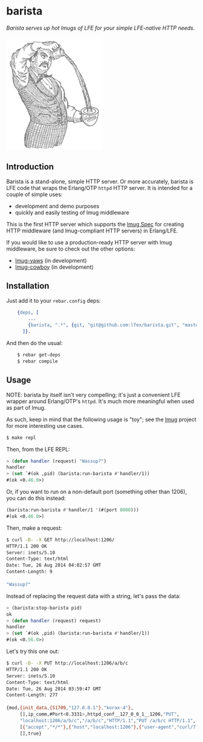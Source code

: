 # barista

*Barista serves up hot lmugs of LFE for your simple LFE-native HTTP needs.*

<img src="resources/images/barista.png" />


## Introduction

Barista is a stand-alone, simple HTTP server. Or more accurately, barista
is LFE code that wraps the Erlang/OTP ``httpd`` HTTP server. It is intended
for a couple of simple uses:

* development and demo purposes
* quickly and easily testing of lmug middleware

This is the first HTTP server which supports the
[lmug Spec](https://github.com/lfex/lmug/blob/master/doc/SPEC.md) for creating
HTTP middleware (and lmug-compliant HTTP servers) in Erlang/LFE.

If you would like to use a production-ready HTTP server with lmug middleware,
be sure to check out the other options:

* [lmug-yaws](https://github.com/lfex/lmug-yaws) (in development)
* [lmug-cowboy](https://github.com/lfex/lmug-cowboy) (in development)


## Installation

Just add it to your ``rebar.config`` deps:

```erlang
    {deps, [
        ...
        {barista, ".*", {git, "git@github.com:lfex/barista.git", "master"}}
      ]}.
```

And then do the usual:

```bash
    $ rebar get-deps
    $ rebar compile
```


## Usage

NOTE: barista by itself isn't very compelling; it's just a convenient LFE
wrapper around Erlang/OTP's ``httpd``. It's much more meaningful when used
as part of lmug.

As such, keep in mind that the following usage is "toy"; see the
[lmug](https://github.com/lfex/lmug) project for more interesting use cases.

```bash
$ make repl
```

Then, from the LFE REPL:

```cl
> (defun handler (request) "Wassup?")
handler
> (set `#(ok ,pid) (barista:run-barista #'handler/1))
#(ok <0.46.0>)
```

Or, if you want to run on a non-default port (something other than 1206), you
can do this instead:

```cl
(barista:run-barista #'handler/1 '(#(port 8000)))
#(ok <0.46.0>)
```

Then, make a request:

```bash
$ curl -D- -X GET http://localhost:1206/
HTTP/1.1 200 OK
Server: inets/5.10
Content-Type: text/html
Date: Tue, 26 Aug 2014 04:02:57 GMT
Content-Length: 9

"Wassup?"
```

Instead of replacing the request data with a string, let's pass the data:

```cl
> (barista:stop-barista pid)
ok
> (defun handler (request) request)
handler
> (set `#(ok ,pid) (barista:run-barista #'handler/1))
#(ok <0.56.0>)
```

Let's try this one out:

```bash
$ curl -D- -X PUT http://localhost:1206/a/b/c
HTTP/1.1 200 OK
Server: inets/5.10
Content-Type: text/html
Date: Tue, 26 Aug 2014 03:59:47 GMT
Content-Length: 277

{mod,{init_data,{51709,"127.0.0.1"},"korax-4"},
     [],ip_comm,#Port<0.3331>,httpd_conf__127_0_0_1__1206,"PUT",
     "localhost:1206/a/b/c","/a/b/c","HTTP/1.1","PUT /a/b/c HTTP/1.1",
     [{"accept","*/*"},{"host","localhost:1206"},{"user-agent","curl/7.30.0"}],
     [],true}
```
